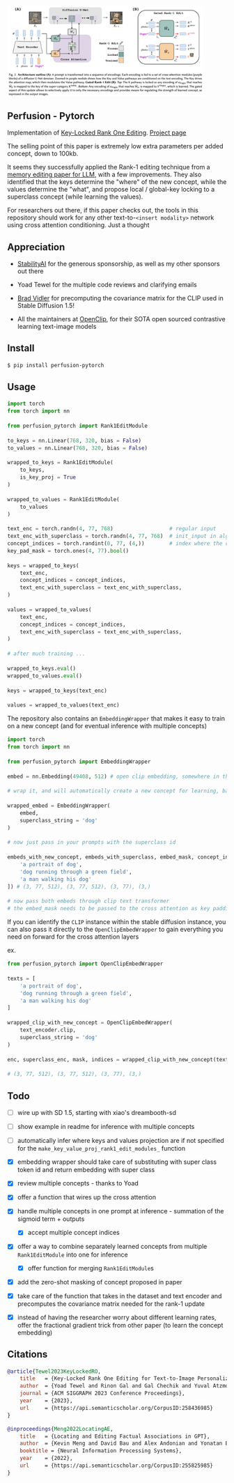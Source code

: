 <img src="./key-locked-rank-1-editing.png" width="450px"></img>

## Perfusion - Pytorch

Implementation of <a href="https://arxiv.org/abs/2305.01644">Key-Locked Rank One Editing</a>. <a href="https://research.nvidia.com/labs/par/Perfusion/">Project page</a>

The selling point of this paper is extremely low extra parameters per added concept, down to 100kb.

It seems they successfully applied the Rank-1 editing technique from a <a href="https://arxiv.org/abs/2202.05262">memory editing paper for LLM</a>, with a few improvements. They also identified that the keys determine the "where" of the new concept, while the values determine the "what", and propose local / global-key locking to a superclass concept (while learning the values).

For researchers out there, if this paper checks out, the tools in this repository should work for any other text-to-`<insert modality>` network using cross attention conditioning. Just a thought

## Appreciation

- <a href="https://stability.ai/">StabilityAI</a> for the generous sponsorship, as well as my other sponsors out there

- Yoad Tewel for the multiple code reviews and clarifying emails

- <a href="https://github.com/BradVidler">Brad Vidler</a> for precomputing the covariance matrix for the CLIP used in Stable Diffusion 1.5!

- All the maintainers at <a href="https://github.com/mlfoundations/open_clip">OpenClip</a>, for their SOTA open sourced contrastive learning text-image models

## Install

```bash
$ pip install perfusion-pytorch
```

## Usage

```python
import torch
from torch import nn

from perfusion_pytorch import Rank1EditModule

to_keys = nn.Linear(768, 320, bias = False)
to_values = nn.Linear(768, 320, bias = False)

wrapped_to_keys = Rank1EditModule(
    to_keys,
    is_key_proj = True
)

wrapped_to_values = Rank1EditModule(
    to_values
)

text_enc = torch.randn(4, 77, 768)                  # regular input
text_enc_with_superclass = torch.randn(4, 77, 768)  # init_input in algorithm 1, for key-locking
concept_indices = torch.randint(0, 77, (4,))        # index where the concept or superclass concept token is in the sequence
key_pad_mask = torch.ones(4, 77).bool()

keys = wrapped_to_keys(
    text_enc,
    concept_indices = concept_indices,
    text_enc_with_superclass = text_enc_with_superclass,
)

values = wrapped_to_values(
    text_enc,
    concept_indices = concept_indices,
    text_enc_with_superclass = text_enc_with_superclass,
)

# after much training ...

wrapped_to_keys.eval()
wrapped_to_values.eval()

keys = wrapped_to_keys(text_enc)

values = wrapped_to_values(text_enc)

```

The repository also contains an `EmbeddingWrapper` that makes it easy to train on a new concept (and for eventual inference with multiple concepts)

```python
import torch
from torch import nn

from perfusion_pytorch import EmbeddingWrapper

embed = nn.Embedding(49408, 512) # open clip embedding, somewhere in the module tree of stable diffusion

# wrap it, and will automatically create a new concept for learning, based on the superclass embed string

wrapped_embed = EmbeddingWrapper(
    embed,
    superclass_string = 'dog'
)

# now just pass in your prompts with the superclass id

embeds_with_new_concept, embeds_with_superclass, embed_mask, concept_indices = wrapped_embed([
    'a portrait of dog',
    'dog running through a green field',
    'a man walking his dog'
]) # (3, 77, 512), (3, 77, 512), (3, 77), (3,)

# now pass both embeds through clip text transformer
# the embed_mask needs to be passed to the cross attention as key padding mask
```

If you can identify the `CLIP` instance within the stable diffusion instance, you can also pass it directly to the `OpenClipEmbedWrapper` to gain everything you need on forward for the cross attention layers

ex.

```python
from perfusion_pytorch import OpenClipEmbedWrapper

texts = [
    'a portrait of dog',
    'dog running through a green field',
    'a man walking his dog'
]

wrapped_clip_with_new_concept = OpenClipEmbedWrapper(
    text_encoder.clip,
    superclass_string = 'dog'
)

enc, superclass_enc, mask, indices = wrapped_clip_with_new_concept(texts)

# (3, 77, 512), (3, 77, 512), (3, 77), (3,)
```

## Todo

- [ ] wire up with SD 1.5, starting with xiao's dreambooth-sd
- [ ] show example in readme for inference with multiple concepts
- [ ] automatically infer where keys and values projection are if not specified for the `make_key_value_proj_rank1_edit_modules_` function

- [x] embedding wrapper should take care of substituting with super class token id and return embedding with super class
- [x] review multiple concepts - thanks to Yoad
- [x] offer a function that wires up the cross attention
- [x] handle multiple concepts in one prompt at inference - summation of the sigmoid term + outputs
    - [x] accept multiple concept indices
- [x] offer a way to combine separately learned concepts from multiple `Rank1EditModule` into one for inference
    - [x] offer function for merging `Rank1EditModule`s
- [x] add the zero-shot masking of concept proposed in paper
- [x] take care of the function that takes in the dataset and text encoder and precomputes the covariance matrix needed for the rank-1 update
- [x] instead of having the researcher worry about different learning rates, offer the fractional gradient trick from other paper (to learn the concept embedding)

## Citations

```bibtex
@article{Tewel2023KeyLockedRO,
    title   = {Key-Locked Rank One Editing for Text-to-Image Personalization},
    author  = {Yoad Tewel and Rinon Gal and Gal Chechik and Yuval Atzmon},
    journal = {ACM SIGGRAPH 2023 Conference Proceedings},
    year    = {2023},
    url     = {https://api.semanticscholar.org/CorpusID:258436985}
}
```

```bibtex
@inproceedings{Meng2022LocatingAE,
    title   = {Locating and Editing Factual Associations in GPT},
    author  = {Kevin Meng and David Bau and Alex Andonian and Yonatan Belinkov},
    booktitle = {Neural Information Processing Systems},
    year    = {2022},
    url     = {https://api.semanticscholar.org/CorpusID:255825985}
}
```


